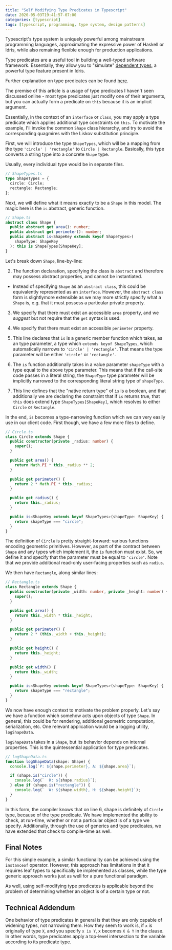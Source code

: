 ```yaml
---
title: "Self Modifying Type Predicates in Typescript"
date: 2020-05-03T19:41:57-07:00
categories: [typescript]
tags: [typescript, programming, type system, design patterns]
---
```


Typescript's type system is uniquely powerful among mainstream programming languages, approximating the expressive power of Haskell or Idris, while also remaining flexible enough for production applications.

Type predicates are a useful tool in building a well-typed software framework. Essentially, they allow you to "simulate" [dependent types](https://en.wikipedia.org/wiki/Dependent_type), a powerful type feature present in Idris.

Further explanation on type predicates can be found [here](https://www.typescriptlang.org/docs/handbook/advanced-types.html#using-type-predicates).

The premise of this article is a usage of type predicates I haven't seen discussed online - most type predicates just modify one of their arguments, but you can actually form a predicate on `this` because it is an implicit argument.

Essentially, in the context of an `interface` or `class`, you may apply a type predicate which applies additional type constraints on `this`.  To motivate the example, I'll invoke the common `Shape` class hierarchy, and try to avoid the corresponding quagmires with the Liskov substitution principle.

First, we will introduce the type `ShapeTypes`, which will be a mapping from the type `'circle' | 'rectangle'` to `Circle | Rectangle`.  Basically, this type converts a string type into a concrete `Shape` type.

Usually, every individual type would be in separate files.

```ts
// ShapeTypes.ts
type ShapeTypes = {
  circle: Circle;
  rectangle: Rectangle;
};
```

Next, we will define what it means exactly to be a `Shape` in this model.  The magic here is the `is` abstract, generic function.

```ts
// Shape.ts
abstract class Shape {
  public abstract get area(): number;
  public abstract get perimeter(): number;
  public abstract is<ShapeKey extends keyof ShapeTypes>(
    shapeType: ShapeKey
  ): this is ShapeTypes[ShapeKey];
}
```

Let's break down `Shape`, line-by-line:

2. The function declaration, specifying the class is `abstract` and therefore may possess abstract properties, and cannot be instantiated.
  * Instead of specifying `Shape` as an `abstract class`, this could be equivalently represented as an `interface`. However, the `abstract class` form is slightlymore extensible as we may more strictly specify what a `Shape` is, e.g. that it must possess a particular private property.

3. We specify that there must exist an accessible `area` property, and we _suggest_ but not require that the `get` syntax is used.

4. We specify that there must exist an accessible `perimeter` property.

5. This line declares that `is` is a generic member function which takes, as an type parameter, a type which `extends keyof ShapeTypes`, which automatically narrows to `'circle' | 'rectangle'`.  That means the type parameter will be either `'circle'` or `'rectangle'`.

6. The `is` function additionally takes in a value parameter `shapeType` with a type equal to the above type parameter. This means that if the call-site code passes in a literal string, the `ShapeType` type parameter will be implicitly narrowed to the corresponding literal string type of `shapeType`.

7. This line defines that the "native return type" of `is` is a boolean, and that additionally we are declaring the constraint that if `is` returns true, that `this` does extend type `ShapeTypes[ShapeKey]`, which resolves to either `Circle` or `Rectangle`.

In the end, `is` becomes a type-narrowing function which we can very easily use in our client code.  First though, we have a few more files to define.

```ts
// Circle.ts
class Circle extends Shape {
  public constructor(private _radius: number) {
    super();
  }

  public get area() {
    return Math.PI * this._radius ** 2;
  }

  public get perimeter() {
    return 2 * Math.PI * this._radius;
  }

  public get radius() {
    return this._radius;
  }

  public is<ShapeKey extends keyof ShapeTypes>(shapeType: ShapeKey) {
    return shapeType === "circle";
  }
}
```

The definition of `Circle` is pretty straight-forward: various functions encoding geometric primitives.  However, as part of the contract between `Shape` and any types which implement it, the `is` function must exist. So, we define it and specify that the parameter must be equal to `'circle'`.  Note that we provide additional read-only user-facing properties such as `radius`.

We then have `Rectangle`, along similar lines:

```ts
// Rectangle.ts
class Rectangle extends Shape {
  public constructor(private _width: number, private _height: number) {
    super();
  }

  public get area() {
    return this._width * this._height;
  }

  public get perimeter() {
    return 2 * (this._width + this._height);
  }

  public get height() {
    return this._height;
  }

  public get width() {
    return this._width;
  }

  public is<ShapeKey extends keyof ShapeTypes>(shapeType: ShapeKey) {
    return shapeType === "rectangle";
  }
}
```

We now have enough context to motivate the problem properly.  Let's say we have a function which somehow acts upon objects of type `Shape`.  In general, this could be for rendering, additional geometric computation, serialization, etc.  One relevant application would be a logging utility, `logShapeData`.

`logShapeData` takes in a `Shape`, but its behavior depends on internal properties.  This is the quintessential application for type predicates.

```ts
// logShapeData.ts
function logShapeData(shape: Shape) {
  console.log(`P: ${shape.perimeter}, A: ${shape.area}`);

  if (shape.is("circle")) {
    console.log(`  R: ${shape.radius}`);
  } else if (shape.is("rectangle")) {
    console.log(`  W: ${shape.width}, H: ${shape.height}`);
  }
}
```

In this form, the compiler knows that on line 6, shape is definitely of `Circle` type, because of the type predicate. We have implemented the ability to check, at run-time, whether or not a particular object is of a type we specify.  Additionally, through the use of generics and type predicates, we have extended that check to compile-time as well.

## Final Notes

For this simple example, a similar functionality can be achieved using the `instanceof` operator. However, this approach has limitations in that it requires leaf types to specifically be implemented as classes, while the type generic approach works just as well for a pure functional paradigm.

As well, using self-modifying type predicates is applicable beyond the problem of determining whether an object is of a certain type or not.

## Technical Addendum

One behavior of type predicates in general is that they are only capable of widening types, not narrowing them.  How they seem to work is, if `x` is originally of type `X`, and you specify `x is Y`, x becomes `X & Y` in the clause.  In other words, type predicates apply a top-level intersection to the variable according to its predicate type.